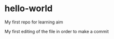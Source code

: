 # hello-world
My first repo for learning aim

My first editing of the file in order to make a commit
